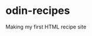 # odin-recipes
Making my first HTML recipe site
<!--This will be my first project. I will get to demonstrate all the things that I have learn throughout this first course. I have learned what the internet is, different aspects about the web, How to create a virtual machine and use visual studio cade (VSC) as well as a command line. Throughout this section, i have also learned about file and directories, the difference between git and GitHub, the basic workflow of git, HTML, boilerplates, tags and the difference between images and when to use them. I this first project I will be demonstrating all of what I have learned. -->